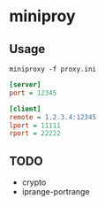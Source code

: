 # miniproy

## Usage

```shell
miniproxy -f proxy.ini
```
```proxy.ini
[server]
port = 12345

[client]
remote = 1.2.3.4:12345
lport = 11111
rport = 22222

```


## TODO

* crypto
* iprange-portrange